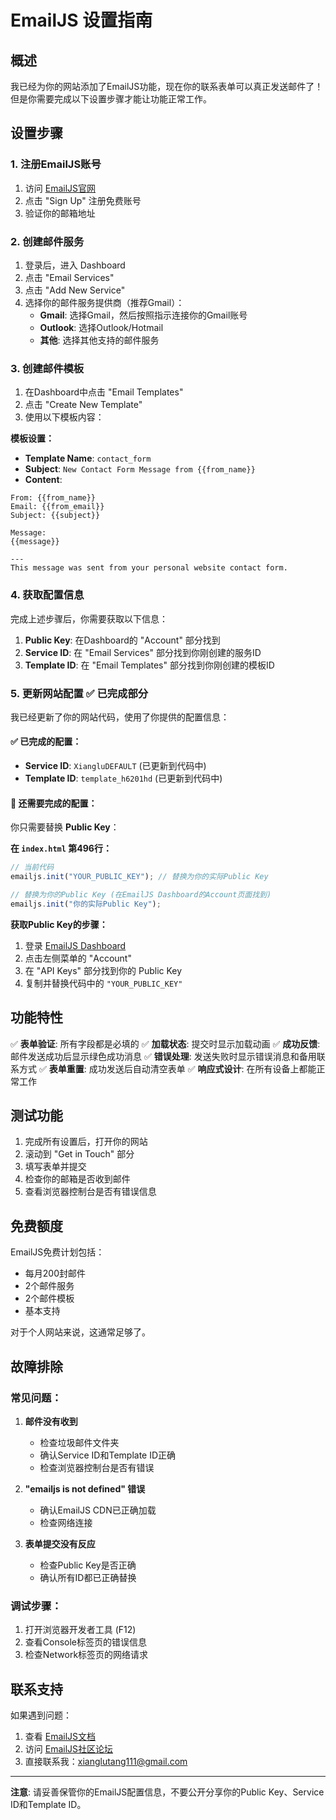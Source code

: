 # EmailJS 设置指南

## 概述
我已经为你的网站添加了EmailJS功能，现在你的联系表单可以真正发送邮件了！但是你需要完成以下设置步骤才能让功能正常工作。

## 设置步骤

### 1. 注册EmailJS账号
1. 访问 [EmailJS官网](https://www.emailjs.com/)
2. 点击 "Sign Up" 注册免费账号
3. 验证你的邮箱地址

### 2. 创建邮件服务
1. 登录后，进入 Dashboard
2. 点击 "Email Services" 
3. 点击 "Add New Service"
4. 选择你的邮件服务提供商（推荐Gmail）：
   - **Gmail**: 选择Gmail，然后按照指示连接你的Gmail账号
   - **Outlook**: 选择Outlook/Hotmail
   - **其他**: 选择其他支持的邮件服务

### 3. 创建邮件模板
1. 在Dashboard中点击 "Email Templates"
2. 点击 "Create New Template"
3. 使用以下模板内容：

**模板设置：**
- **Template Name**: `contact_form`
- **Subject**: `New Contact Form Message from {{from_name}}`
- **Content**:
```
From: {{from_name}}
Email: {{from_email}}
Subject: {{subject}}

Message:
{{message}}

---
This message was sent from your personal website contact form.
```

### 4. 获取配置信息
完成上述步骤后，你需要获取以下信息：

1. **Public Key**: 在Dashboard的 "Account" 部分找到
2. **Service ID**: 在 "Email Services" 部分找到你刚创建的服务ID
3. **Template ID**: 在 "Email Templates" 部分找到你刚创建的模板ID

### 5. 更新网站配置 ✅ 已完成部分
我已经更新了你的网站代码，使用了你提供的配置信息：

#### ✅ 已完成的配置：
- **Service ID**: `XiangluDEFAULT` (已更新到代码中)
- **Template ID**: `template_h6201hd` (已更新到代码中)

#### 🔄 还需要完成的配置：
你只需要替换 **Public Key**：

**在 `index.html` 第496行：**
```javascript
// 当前代码
emailjs.init("YOUR_PUBLIC_KEY"); // 替换为你的实际Public Key

// 替换为你的Public Key (在EmailJS Dashboard的Account页面找到)
emailjs.init("你的实际Public Key");
```

**获取Public Key的步骤：**
1. 登录 [EmailJS Dashboard](https://dashboard.emailjs.com/admin)
2. 点击左侧菜单的 "Account"
3. 在 "API Keys" 部分找到你的 Public Key
4. 复制并替换代码中的 `"YOUR_PUBLIC_KEY"`

## 功能特性

✅ **表单验证**: 所有字段都是必填的
✅ **加载状态**: 提交时显示加载动画
✅ **成功反馈**: 邮件发送成功后显示绿色成功消息
✅ **错误处理**: 发送失败时显示错误消息和备用联系方式
✅ **表单重置**: 成功发送后自动清空表单
✅ **响应式设计**: 在所有设备上都能正常工作

## 测试功能

1. 完成所有设置后，打开你的网站
2. 滚动到 "Get in Touch" 部分
3. 填写表单并提交
4. 检查你的邮箱是否收到邮件
5. 查看浏览器控制台是否有错误信息

## 免费额度

EmailJS免费计划包括：
- 每月200封邮件
- 2个邮件服务
- 2个邮件模板
- 基本支持

对于个人网站来说，这通常足够了。

## 故障排除

### 常见问题：

1. **邮件没有收到**
   - 检查垃圾邮件文件夹
   - 确认Service ID和Template ID正确
   - 检查浏览器控制台是否有错误

2. **"emailjs is not defined" 错误**
   - 确认EmailJS CDN已正确加载
   - 检查网络连接

3. **表单提交没有反应**
   - 检查Public Key是否正确
   - 确认所有ID都已正确替换

### 调试步骤：
1. 打开浏览器开发者工具 (F12)
2. 查看Console标签页的错误信息
3. 检查Network标签页的网络请求

## 联系支持

如果遇到问题：
1. 查看 [EmailJS文档](https://www.emailjs.com/docs/)
2. 访问 [EmailJS社区论坛](https://community.emailjs.com/)
3. 直接联系我：xianglutang111@gmail.com

---

**注意**: 请妥善保管你的EmailJS配置信息，不要公开分享你的Public Key、Service ID和Template ID。
